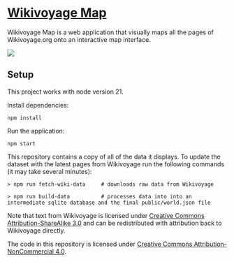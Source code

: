 # [Wikivoyage Map](https://whereugo.ing)

Wikivoyage Map is a web application that visually maps all the pages of Wikivoyage.org onto an interactive map interface.

<img src="./screenshot.png">

## Setup

This project works with node version 21.

Install dependencies:
```
npm install
```

Run the application:
```
npm start
```

This repository contains a copy of all of the data it displays. To update the dataset with the latest pages from Wikivoyage run the following commands (it may take several minutes):
```
> npm run fetch-wiki-data     # downloads raw data from Wikivoyage

> npm run build-data          # processes data into into an intermediate sqlite database and the final public/world.json file
```

Note that text from Wikivoyage is licensed under <a href="https://creativecommons.org/licenses/by-sa/3.0/" rel="noopener noreferrer" target="_blank">Creative Commons Attribution-ShareAlike 3.0</a> and can be redistributed with attribution back to Wikivoyage directly.

The code in this repository is licensed under <a href="https://creativecommons.org/licenses/by-nc/4.0/deed.en" rel="noopener noreferrer" target="_blank">Creative Commons Attribution-NonCommercial 4.0</a>.
